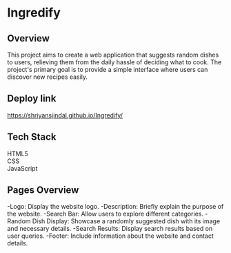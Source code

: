 # Ingredify
## Overview
This project aims to create a web application that suggests random dishes to users, relieving them from the daily hassle of deciding what to cook. The project's primary goal is to provide a simple interface where users can discover new recipes easily.

## Deploy link
https://shriyansjindal.github.io/Ingredify/

## Tech Stack
 HTML5  
 CSS    
 JavaScript

## Pages Overview

-Logo: Display the website logo.
-Description: Briefly explain the purpose of the website.
-Search Bar: Allow users to explore different categories.
-Random Dish Display: Showcase a randomly suggested dish with its image and necessary details.
-Search Results: Display search results based on user queries.
-Footer: Include information about the website and contact details.


